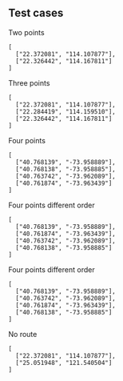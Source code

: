 

## Test cases

Two points
```
[
  ["22.372081", "114.107877"],
  ["22.326442", "114.167811"]
]
```

Three points
```
[
  ["22.372081", "114.107877"],
  ["22.284419", "114.159510"],
  ["22.326442", "114.167811"]
]
```

Four points
```
[
  ["40.768139", "-73.958889"],
  ["40.768138", "-73.958885"],
  ["40.763742", "-73.962089"],
  ["40.761874", "-73.963439"]
]
```

Four points different order
```
[
  ["40.768139", "-73.958889"],
  ["40.761874", "-73.963439"],
  ["40.763742", "-73.962089"],
  ["40.768138", "-73.958885"]
]
```

Four points different order
```
[
  ["40.768139", "-73.958889"],
  ["40.763742", "-73.962089"],
  ["40.761874", "-73.963439"],
  ["40.768138", "-73.958885"]
]
```

No route
```
[
  ["22.372081", "114.107877"],
  ["25.051948", "121.540504"]
]
```